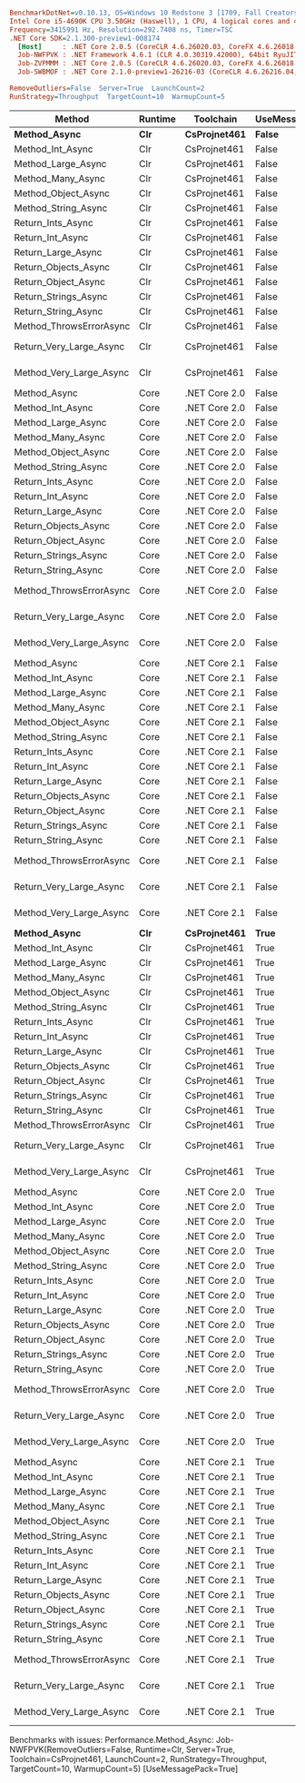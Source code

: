 ``` ini

BenchmarkDotNet=v0.10.13, OS=Windows 10 Redstone 3 [1709, Fall Creators Update] (10.0.16299.309)
Intel Core i5-4690K CPU 3.50GHz (Haswell), 1 CPU, 4 logical cores and 4 physical cores
Frequency=3415991 Hz, Resolution=292.7408 ns, Timer=TSC
.NET Core SDK=2.1.300-preview1-008174
  [Host]     : .NET Core 2.0.5 (CoreCLR 4.6.26020.03, CoreFX 4.6.26018.01), 64bit RyuJIT
  Job-NWFPVK : .NET Framework 4.6.1 (CLR 4.0.30319.42000), 64bit RyuJIT-v4.7.2633.0
  Job-ZVPMMM : .NET Core 2.0.5 (CoreCLR 4.6.26020.03, CoreFX 4.6.26018.01), 64bit RyuJIT
  Job-SWBMOF : .NET Core 2.1.0-preview1-26216-03 (CoreCLR 4.6.26216.04, CoreFX 4.6.26216.02), 64bit RyuJIT

RemoveOutliers=False  Server=True  LaunchCount=2  
RunStrategy=Throughput  TargetCount=10  WarmupCount=5  

```
|                  Method | Runtime |     Toolchain | UseMessagePack |          Mean |         Error |        StdDev |        Median |       Op/s |  Version | Rank |      Gen 0 |     Gen 1 |     Gen 2 |   Allocated |
|------------------------ |-------- |-------------- |--------------- |--------------:|--------------:|--------------:|--------------:|-----------:|--------- |-----:|-----------:|----------:|----------:|------------:|
|            **Method_Async** |     **Clr** |  **CsProjnet461** |          **False** |      **25.14 us** |     **0.2057 us** |     **0.2369 us** |      **25.12 us** | **39,778.154** | **0.10.2.0** |    **4** |     **3.6621** |    **0.0305** |         **-** |     **11565 B** |
|        Method_Int_Async |     Clr |  CsProjnet461 |          False |      53.57 us |     0.4047 us |     0.4661 us |      53.66 us | 18,668.688 | 0.10.2.0 |   32 |    16.3574 |    0.0610 |         - |     51692 B |
|      Method_Large_Async |     Clr |  CsProjnet461 |          False |     959.14 us |    16.9466 us |    19.5158 us |     946.39 us |  1,042.602 | 0.10.2.0 |   54 |   128.9063 |         - |         - |    410377 B |
|       Method_Many_Async |     Clr |  CsProjnet461 |          False |      91.67 us |     0.0876 us |     0.1009 us |      91.67 us | 10,908.920 | 0.10.2.0 |   39 |    17.2119 |    0.1221 |         - |     54539 B |
|     Method_Object_Async |     Clr |  CsProjnet461 |          False |      90.44 us |     0.1075 us |     0.1238 us |      90.42 us | 11,057.579 | 0.10.2.0 |   38 |    17.2119 |    0.1221 |         - |     54428 B |
|     Method_String_Async |     Clr |  CsProjnet461 |          False |      52.27 us |     0.0893 us |     0.1028 us |      52.26 us | 19,129.699 | 0.10.2.0 |   31 |    16.3574 |    0.0610 |         - |     51694 B |
|       Return_Ints_Async |     Clr |  CsProjnet461 |          False |      69.93 us |     2.0607 us |     2.3731 us |      71.18 us | 14,300.444 | 0.10.2.0 |   34 |    16.8457 |    0.1221 |         - |     53476 B |
|        Return_Int_Async |     Clr |  CsProjnet461 |          False |      49.97 us |     1.4634 us |     1.6853 us |      49.38 us | 20,010.314 | 0.10.2.0 |   30 |    16.8457 |    0.0610 |         - |     53418 B |
|      Return_Large_Async |     Clr |  CsProjnet461 |          False |     611.33 us |     9.8563 us |    11.3505 us |     610.15 us |  1,635.785 | 0.10.2.0 |   51 |   120.1172 |         - |         - |    381025 B |
|    Return_Objects_Async |     Clr |  CsProjnet461 |          False |     108.44 us |     4.1229 us |     4.7480 us |     107.18 us |  9,221.685 | 0.10.2.0 |   43 |    22.7051 |    0.1221 |         - |     71833 B |
|     Return_Object_Async |     Clr |  CsProjnet461 |          False |      82.75 us |     4.3618 us |     5.0230 us |      80.69 us | 12,083.921 | 0.10.2.0 |   37 |    16.9678 |    0.1221 |         - |     53770 B |
|    Return_Strings_Async |     Clr |  CsProjnet461 |          False |      68.99 us |     2.8926 us |     3.3311 us |      67.69 us | 14,494.624 | 0.10.2.0 |   34 |    16.8457 |    0.1221 |         - |     53481 B |
|     Return_String_Async |     Clr |  CsProjnet461 |          False |      50.10 us |     0.6958 us |     0.8013 us |      49.86 us | 19,958.745 | 0.10.2.0 |   30 |    17.1509 |    0.0610 |         - |     54306 B |
| Method_ThrowsErrorAsync |     Clr |  CsProjnet461 |          False |     399.27 us |     3.6906 us |     4.2501 us |     399.17 us |  2,504.550 | 0.10.2.0 |   48 |    62.9883 |         - |         - |    198634 B |
| Return_Very_Large_Async |     Clr |  CsProjnet461 |          False | 327,202.93 us | 3,237.2275 us | 3,727.9957 us | 326,252.18 us |      3.056 | 0.10.2.0 |   70 | 29562.5000 | 9500.0000 | 3375.0000 | 164663105 B |
| Method_Very_Large_Async |     Clr |  CsProjnet461 |          False |  87,017.31 us | 2,135.4610 us | 2,459.1998 us |  86,998.12 us |     11.492 | 0.10.2.0 |   67 |  8250.0000 | 2250.0000 | 1562.5000 |  38001404 B |
|            Method_Async |    Core | .NET Core 2.0 |          False |      24.01 us |     0.0987 us |     0.1137 us |      23.98 us | 41,653.133 | 0.10.2.0 |    2 |     0.3357 |         - |         - |      7840 B |
|        Method_Int_Async |    Core | .NET Core 2.0 |          False |      53.77 us |     0.1927 us |     0.2219 us |      53.74 us | 18,598.470 | 0.10.2.0 |   32 |     1.2817 |         - |         - |     30704 B |
|      Method_Large_Async |    Core | .NET Core 2.0 |          False |     940.12 us |     0.7402 us |     0.8524 us |     939.84 us |  1,063.694 | 0.10.2.0 |   53 |    13.6719 |    0.9766 |         - |    286843 B |
|       Method_Many_Async |    Core | .NET Core 2.0 |          False |      74.52 us |     0.3577 us |     0.4119 us |      74.53 us | 13,418.908 | 0.10.2.0 |   36 |     1.3428 |         - |         - |     33216 B |
|     Method_Object_Async |    Core | .NET Core 2.0 |          False |      71.07 us |     0.3942 us |     0.4539 us |      71.00 us | 14,070.509 | 0.10.2.0 |   35 |     1.2207 |         - |         - |     33160 B |
|     Method_String_Async |    Core | .NET Core 2.0 |          False |      53.30 us |     0.3179 us |     0.3661 us |      53.27 us | 18,761.683 | 0.10.2.0 |   32 |     1.2817 |         - |         - |     30696 B |
|       Return_Ints_Async |    Core | .NET Core 2.0 |          False |      54.72 us |     2.7185 us |     3.1307 us |      54.92 us | 18,273.882 | 0.10.2.0 |   32 |     1.0986 |         - |         - |      8056 B |
|        Return_Int_Async |    Core | .NET Core 2.0 |          False |      41.19 us |     0.4984 us |     0.5740 us |      41.33 us | 24,275.547 | 0.10.2.0 |   19 |     1.0376 |         - |         - |      8053 B |
|      Return_Large_Async |    Core | .NET Core 2.0 |          False |     553.46 us |     2.7943 us |     3.2180 us |     554.48 us |  1,806.825 | 0.10.2.0 |   50 |     8.7891 |         - |         - |      8056 B |
|    Return_Objects_Async |    Core | .NET Core 2.0 |          False |     102.24 us |     4.4247 us |     5.0954 us |      99.73 us |  9,780.448 | 0.10.2.0 |   41 |     1.4648 |         - |         - |      8088 B |
|     Return_Object_Async |    Core | .NET Core 2.0 |          False |      68.27 us |     1.6149 us |     1.8597 us |      67.52 us | 14,648.038 | 0.10.2.0 |   34 |     1.0986 |         - |         - |      8072 B |
|    Return_Strings_Async |    Core | .NET Core 2.0 |          False |      55.57 us |     2.4198 us |     2.7867 us |      56.08 us | 17,996.822 | 0.10.2.0 |   32 |     1.0986 |         - |         - |      8088 B |
|     Return_String_Async |    Core | .NET Core 2.0 |          False |      41.84 us |     0.4103 us |     0.4725 us |      42.00 us | 23,901.361 | 0.10.2.0 |   21 |     1.0986 |         - |         - |      8066 B |
| Method_ThrowsErrorAsync |    Core | .NET Core 2.0 |          False |   3,000.61 us |    29.6022 us |    34.0899 us |   2,999.12 us |    333.265 | 0.10.2.0 |   56 |    11.7188 |         - |         - |      8208 B |
| Return_Very_Large_Async |    Core | .NET Core 2.0 |          False | 246,116.19 us | 2,470.2544 us | 2,844.7484 us | 245,766.04 us |      4.063 | 0.10.2.0 |   69 |   500.0000 |  250.0000 |  125.0000 |     30979 B |
| Method_Very_Large_Async |    Core | .NET Core 2.0 |          False |  82,383.63 us |   652.0115 us |   750.8573 us |  82,403.04 us |     12.138 | 0.10.2.0 |   66 |   937.5000 |  750.0000 |  625.0000 |  27704488 B |
|            Method_Async |    Core | .NET Core 2.1 |          False |      22.43 us |     4.0288 us |     4.6396 us |      22.78 us | 44,579.531 | 0.10.2.0 |    2 |     0.3662 |         - |         - |      7274 B |
|        Method_Int_Async |    Core | .NET Core 2.1 |          False |      48.97 us |     0.1313 us |     0.1513 us |      48.96 us | 20,421.313 | 0.10.2.0 |   30 |     1.8311 |         - |         - |     30072 B |
|      Method_Large_Async |    Core | .NET Core 2.1 |          False |     914.61 us |     0.9748 us |     1.1226 us |     914.44 us |  1,093.358 | 0.10.2.0 |   52 |    11.7188 |    0.9766 |         - |    286179 B |
|       Method_Many_Async |    Core | .NET Core 2.1 |          False |      71.25 us |     0.4630 us |     0.5332 us |      71.28 us | 14,035.227 | 0.10.2.0 |   35 |     1.5869 |         - |         - |     32584 B |
|     Method_Object_Async |    Core | .NET Core 2.1 |          False |      70.52 us |     0.3059 us |     0.3523 us |      70.69 us | 14,180.169 | 0.10.2.0 |   34 |     1.7090 |         - |         - |     32528 B |
|     Method_String_Async |    Core | .NET Core 2.1 |          False |      49.16 us |     0.5272 us |     0.6071 us |      49.02 us | 20,343.163 | 0.10.2.0 |   30 |     2.0142 |         - |         - |     30064 B |
|       Return_Ints_Async |    Core | .NET Core 2.1 |          False |      49.18 us |     0.4931 us |     0.5678 us |      49.22 us | 20,333.896 | 0.10.2.0 |   30 |     1.0986 |         - |         - |      7426 B |
|        Return_Int_Async |    Core | .NET Core 2.1 |          False |      37.12 us |     0.1572 us |     0.1810 us |      37.18 us | 26,939.274 | 0.10.2.0 |   14 |     1.0376 |         - |         - |      7389 B |
|      Return_Large_Async |    Core | .NET Core 2.1 |          False |     550.86 us |     3.5338 us |     4.0696 us |     551.61 us |  1,815.343 | 0.10.2.0 |   49 |    13.6719 |    0.9766 |         - |      7432 B |
|    Return_Objects_Async |    Core | .NET Core 2.1 |          False |      99.62 us |     0.9951 us |     1.1460 us |      99.60 us | 10,038.381 | 0.10.2.0 |   40 |     1.8311 |         - |         - |      7464 B |
|     Return_Object_Async |    Core | .NET Core 2.1 |          False |      60.96 us |     0.7739 us |     0.8912 us |      61.24 us | 16,403.480 | 0.10.2.0 |   33 |     1.2207 |         - |         - |      7448 B |
|    Return_Strings_Async |    Core | .NET Core 2.1 |          False |      48.81 us |     0.1517 us |     0.1747 us |      48.78 us | 20,489.701 | 0.10.2.0 |   29 |     1.0986 |         - |         - |      7460 B |
|     Return_String_Async |    Core | .NET Core 2.1 |          False |      35.76 us |     0.0783 us |     0.0902 us |      35.75 us | 27,961.953 | 0.10.2.0 |   11 |     1.0376 |         - |         - |      7396 B |
| Method_ThrowsErrorAsync |    Core | .NET Core 2.1 |          False |   3,304.40 us |     9.3485 us |    10.7657 us |   3,301.42 us |    302.626 | 0.10.2.0 |   58 |    11.7188 |         - |         - |      7480 B |
| Return_Very_Large_Async |    Core | .NET Core 2.1 |          False | 241,961.47 us | 2,716.1538 us | 3,127.9265 us | 242,200.43 us |      4.133 | 0.10.2.0 |   68 |   500.0000 |  312.5000 |  125.0000 |     30373 B |
| Method_Very_Large_Async |    Core | .NET Core 2.1 |          False |  80,689.43 us |   468.2348 us |   539.2198 us |  80,739.42 us |     12.393 | 0.10.2.0 |   65 |  1250.0000 | 1062.5000 |  812.5000 |  27703616 B |
|            **Method_Async** |     **Clr** |  **CsProjnet461** |           **True** |            **NA** |            **NA** |            **NA** |            **NA** |         **NA** | **0.10.2.0** |    **?** |        **N/A** |       **N/A** |       **N/A** |         **N/A** |
|        Method_Int_Async |     Clr |  CsProjnet461 |           True |      43.37 us |     1.1115 us |     1.2800 us |      43.85 us | 23,057.165 | 0.10.2.0 |   22 |     3.9673 |    0.0610 |         - |     12666 B |
|      Method_Large_Async |     Clr |  CsProjnet461 |           True |     110.36 us |     0.8747 us |     1.0073 us |     110.52 us |  9,061.277 | 0.10.2.0 |   43 |    13.0615 |    0.1221 |         - |     41484 B |
|       Method_Many_Async |     Clr |  CsProjnet461 |           True |      46.60 us |     0.4028 us |     0.4639 us |      46.59 us | 21,457.789 | 0.10.2.0 |   27 |     4.1504 |    0.0610 |         - |     13086 B |
|     Method_Object_Async |     Clr |  CsProjnet461 |           True |      45.24 us |     0.0905 us |     0.1042 us |      45.23 us | 22,106.716 | 0.10.2.0 |   25 |     4.0283 |    0.0610 |         - |     12863 B |
|     Method_String_Async |     Clr |  CsProjnet461 |           True |      44.14 us |     0.5376 us |     0.6191 us |      44.15 us | 22,654.502 | 0.10.2.0 |   23 |     3.9673 |    0.0610 |         - |     12651 B |
|       Return_Ints_Async |     Clr |  CsProjnet461 |           True |      44.89 us |     0.2274 us |     0.2619 us |      44.98 us | 22,278.659 | 0.10.2.0 |   24 |     4.0283 |    0.0610 |         - |     12863 B |
|        Return_Int_Async |     Clr |  CsProjnet461 |           True |      42.93 us |     0.3717 us |     0.4280 us |      42.94 us | 23,295.415 | 0.10.2.0 |   22 |     3.9673 |    0.0610 |         - |     12672 B |
|      Return_Large_Async |     Clr |  CsProjnet461 |           True |     116.39 us |     0.2402 us |     0.2766 us |     116.34 us |  8,591.538 | 0.10.2.0 |   46 |    13.1836 |    0.1221 |         - |     41633 B |
|    Return_Objects_Async |     Clr |  CsProjnet461 |           True |      47.74 us |     0.1321 us |     0.1522 us |      47.78 us | 20,946.291 | 0.10.2.0 |   28 |     4.5166 |    0.0610 |         - |     14315 B |
|     Return_Object_Async |     Clr |  CsProjnet461 |           True |      45.80 us |     0.1791 us |     0.2063 us |      45.77 us | 21,833.960 | 0.10.2.0 |   26 |     4.0894 |    0.0610 |         - |     13047 B |
|    Return_Strings_Async |     Clr |  CsProjnet461 |           True |      45.23 us |     0.5334 us |     0.6142 us |      45.53 us | 22,107.339 | 0.10.2.0 |   25 |     4.1504 |    0.0610 |         - |     13144 B |
|     Return_String_Async |     Clr |  CsProjnet461 |           True |      44.32 us |     0.2699 us |     0.3109 us |      44.35 us | 22,565.541 | 0.10.2.0 |   23 |     4.0283 |    0.0610 |         - |     12776 B |
| Method_ThrowsErrorAsync |     Clr |  CsProjnet461 |           True |     360.79 us |     1.1885 us |     1.3687 us |     361.45 us |  2,771.730 | 0.10.2.0 |   47 |    42.4805 |         - |         - |    135162 B |
| Return_Very_Large_Async |     Clr |  CsProjnet461 |           True |  62,370.74 us |   160.6693 us |   185.0270 us |  62,337.79 us |     16.033 | 0.10.2.0 |   64 |  3000.0000 | 2000.0000 | 1000.0000 |  32247168 B |
| Method_Very_Large_Async |     Clr |  CsProjnet461 |           True |   8,740.74 us |   364.1002 us |   419.2983 us |   8,624.05 us |    114.407 | 0.10.2.0 |   61 |   890.6250 |  843.7500 |  500.0000 |   4689884 B |
|            Method_Async |    Core | .NET Core 2.0 |           True |      24.44 us |     0.1041 us |     0.1199 us |      24.44 us | 40,908.496 | 0.10.2.0 |    3 |     0.3357 |         - |         - |      7849 B |
|        Method_Int_Async |    Core | .NET Core 2.0 |           True |      32.85 us |     0.3350 us |     0.3858 us |      32.85 us | 30,438.352 | 0.10.2.0 |    9 |     0.3662 |         - |         - |      8402 B |
|      Method_Large_Async |    Core | .NET Core 2.0 |           True |     115.89 us |     0.6001 us |     0.6911 us |     115.80 us |  8,628.590 | 0.10.2.0 |   45 |     0.9766 |         - |         - |     12616 B |
|       Method_Many_Async |    Core | .NET Core 2.0 |           True |      41.61 us |     0.1002 us |     0.1154 us |      41.61 us | 24,034.237 | 0.10.2.0 |   20 |     0.3052 |         - |         - |      8472 B |
|     Method_Object_Async |    Core | .NET Core 2.0 |           True |      38.95 us |     0.0865 us |     0.0996 us |      38.93 us | 25,676.271 | 0.10.2.0 |   18 |     0.3662 |         - |         - |      8415 B |
|     Method_String_Async |    Core | .NET Core 2.0 |           True |      34.80 us |     0.0905 us |     0.1042 us |      34.77 us | 28,737.835 | 0.10.2.0 |   11 |     0.3052 |         - |         - |      8396 B |
|       Return_Ints_Async |    Core | .NET Core 2.0 |           True |      36.55 us |     0.2531 us |     0.2914 us |      36.57 us | 27,362.942 | 0.10.2.0 |   13 |     0.3052 |         - |         - |      8046 B |
|        Return_Int_Async |    Core | .NET Core 2.0 |           True |      34.48 us |     0.0677 us |     0.0780 us |      34.49 us | 29,000.689 | 0.10.2.0 |   10 |     0.3052 |         - |         - |      8036 B |
|      Return_Large_Async |    Core | .NET Core 2.0 |           True |     115.21 us |     1.0141 us |     1.1679 us |     115.53 us |  8,679.781 | 0.10.2.0 |   44 |     0.8545 |         - |         - |      8064 B |
|    Return_Objects_Async |    Core | .NET Core 2.0 |           True |      42.28 us |     1.0602 us |     1.2209 us |      42.37 us | 23,654.454 | 0.10.2.0 |   21 |     0.3052 |         - |         - |      8095 B |
|     Return_Object_Async |    Core | .NET Core 2.0 |           True |      38.20 us |     0.2822 us |     0.3250 us |      38.29 us | 26,180.375 | 0.10.2.0 |   16 |     0.3052 |         - |         - |      8070 B |
|    Return_Strings_Async |    Core | .NET Core 2.0 |           True |      37.65 us |     0.4299 us |     0.4950 us |      37.77 us | 26,562.044 | 0.10.2.0 |   15 |     0.3052 |         - |         - |      8085 B |
|     Return_String_Async |    Core | .NET Core 2.0 |           True |      35.95 us |     0.2526 us |     0.2909 us |      35.93 us | 27,817.725 | 0.10.2.0 |   12 |     0.2441 |         - |         - |      8062 B |
| Method_ThrowsErrorAsync |    Core | .NET Core 2.0 |           True |   2,910.88 us |     8.7254 us |    10.0482 us |   2,913.42 us |    343.539 | 0.10.2.0 |   55 |     7.8125 |         - |         - |      8216 B |
| Return_Very_Large_Async |    Core | .NET Core 2.0 |           True |  45,552.49 us |   813.1438 us |   936.4175 us |  45,398.41 us |     21.953 | 0.10.2.0 |   63 |  1250.0000 | 1187.5000 | 1125.0000 |      8608 B |
| Method_Very_Large_Async |    Core | .NET Core 2.0 |           True |   8,124.77 us |    71.7705 us |    82.6510 us |   8,113.61 us |    123.080 | 0.10.2.0 |   60 |   390.6250 |  375.0000 |  375.0000 |   1357154 B |
|            Method_Async |    Core | .NET Core 2.1 |           True |      19.07 us |     0.3678 us |     0.4235 us |      19.05 us | 52,430.162 | 0.10.2.0 |    1 |     0.3967 |         - |         - |      7243 B |
|        Method_Int_Async |    Core | .NET Core 2.1 |           True |      34.34 us |     0.6962 us |     0.8017 us |      34.02 us | 29,123.515 | 0.10.2.0 |   10 |     0.2441 |         - |         - |      7792 B |
|      Method_Large_Async |    Core | .NET Core 2.1 |           True |     106.98 us |     0.2204 us |     0.2539 us |     107.00 us |  9,347.658 | 0.10.2.0 |   43 |     0.9766 |         - |         - |     11984 B |
|       Method_Many_Async |    Core | .NET Core 2.1 |           True |      41.80 us |     0.3144 us |     0.3621 us |      41.86 us | 23,924.925 | 0.10.2.0 |   21 |     0.3662 |         - |         - |      7840 B |
|     Method_Object_Async |    Core | .NET Core 2.1 |           True |      38.72 us |     0.3452 us |     0.3975 us |      38.82 us | 25,826.520 | 0.10.2.0 |   17 |     0.3052 |         - |         - |      7783 B |
|     Method_String_Async |    Core | .NET Core 2.1 |           True |      35.21 us |     1.8992 us |     2.1872 us |      35.16 us | 28,398.191 | 0.10.2.0 |   11 |     0.4272 |         - |         - |      7783 B |
|       Return_Ints_Async |    Core | .NET Core 2.1 |           True |      29.72 us |     0.1787 us |     0.2058 us |      29.75 us | 33,646.199 | 0.10.2.0 |    6 |     0.2747 |         - |         - |      7380 B |
|        Return_Int_Async |    Core | .NET Core 2.1 |           True |      28.89 us |     0.7731 us |     0.8903 us |      28.90 us | 34,610.601 | 0.10.2.0 |    5 |     0.2747 |         - |         - |      7378 B |
|      Return_Large_Async |    Core | .NET Core 2.1 |           True |     105.74 us |     1.2510 us |     1.4406 us |     105.76 us |  9,456.736 | 0.10.2.0 |   42 |     0.9766 |         - |         - |      7440 B |
|    Return_Objects_Async |    Core | .NET Core 2.1 |           True |      37.78 us |     0.6515 us |     0.7503 us |      37.71 us | 26,466.621 | 0.10.2.0 |   15 |     0.3052 |         - |         - |      7426 B |
|     Return_Object_Async |    Core | .NET Core 2.1 |           True |      32.56 us |     0.8344 us |     0.9609 us |      32.36 us | 30,715.821 | 0.10.2.0 |    9 |     0.3052 |         - |         - |      7402 B |
|    Return_Strings_Async |    Core | .NET Core 2.1 |           True |      31.09 us |     0.4200 us |     0.4837 us |      31.12 us | 32,161.058 | 0.10.2.0 |    8 |     0.3052 |         - |         - |      7412 B |
|     Return_String_Async |    Core | .NET Core 2.1 |           True |      30.33 us |     0.9255 us |     1.0658 us |      30.67 us | 32,972.974 | 0.10.2.0 |    7 |     0.2747 |         - |         - |      7395 B |
| Method_ThrowsErrorAsync |    Core | .NET Core 2.1 |           True |   3,274.57 us |    15.8746 us |    18.2812 us |   3,273.75 us |    305.384 | 0.10.2.0 |   57 |     7.8125 |         - |         - |      7488 B |
| Return_Very_Large_Async |    Core | .NET Core 2.1 |           True |  44,202.45 us |   870.3619 us | 1,002.3100 us |  44,382.39 us |     22.623 | 0.10.2.0 |   62 |  1187.5000 | 1125.0000 | 1125.0000 |      7976 B |
| Method_Very_Large_Async |    Core | .NET Core 2.1 |           True |   7,659.27 us |    89.7688 us |   103.3779 us |   7,666.47 us |    130.561 | 0.10.2.0 |   59 |   343.7500 |  320.3125 |  320.3125 |   1356602 B |

Benchmarks with issues:
  Performance.Method_Async: Job-NWFPVK(RemoveOutliers=False, Runtime=Clr, Server=True, Toolchain=CsProjnet461, LaunchCount=2, RunStrategy=Throughput, TargetCount=10, WarmupCount=5) [UseMessagePack=True]
